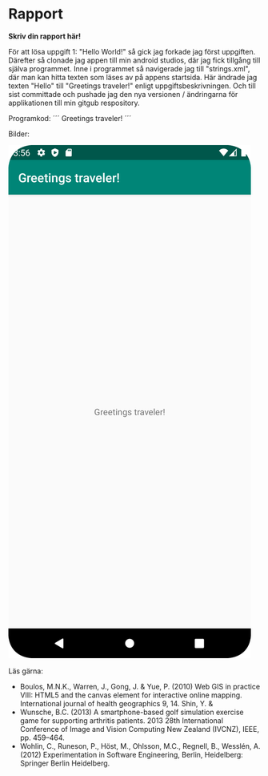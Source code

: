 
# Rapport

**Skriv din rapport här!**

För att lösa uppgift 1: "Hello World!" så gick jag forkade jag först uppgiften. Därefter så clonade jag appen till min android studios, 
där jag fick tillgång till själva programmet. Inne i programmet så navigerade jag till "strings.xml", där man kan hitta texten som läses av på
appens startsida. Här ändrade jag texten "Hello" till "Greetings traveler!" enligt uppgiftsbeskrivningen. Och till sist committade och pushade
jag den nya versionen / ändringarna för applikationen till min gitgub respository.


Programkod:
´´´
<resources>
    <string name="app_name">Greetings traveler!</string>
</resources>
´´´

Bilder:

![img.png](img.png)


Läs gärna:

- Boulos, M.N.K., Warren, J., Gong, J. & Yue, P. (2010) Web GIS in practice VIII: HTML5 and the canvas element for interactive online mapping. International journal of health geographics 9, 14. Shin, Y. &
- Wunsche, B.C. (2013) A smartphone-based golf simulation exercise game for supporting arthritis patients. 2013 28th International Conference of Image and Vision Computing New Zealand (IVCNZ), IEEE, pp. 459–464.
- Wohlin, C., Runeson, P., Höst, M., Ohlsson, M.C., Regnell, B., Wesslén, A. (2012) Experimentation in Software Engineering, Berlin, Heidelberg: Springer Berlin Heidelberg.
